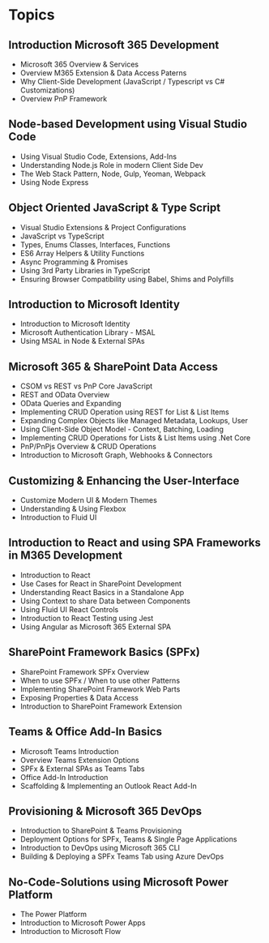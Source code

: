 # Topics

## Introduction Microsoft 365 Development

- Microsoft 365 Overview & Services
- Overview M365 Extension & Data Access Paterns
- Why Client-Side Development (JavaScript / Typescript vs C# Customizations)
- Overview PnP Framework

## Node-based Development using Visual Studio Code

- Using Visual Studio Code, Extensions, Add-Ins
- Understanding Node.js Role in modern Client Side Dev
- The Web Stack Pattern, Node, Gulp, Yeoman, Webpack
- Using Node Express

## Object Oriented JavaScript & Type Script

- Visual Studio Extensions & Project Configurations
- JavaScript vs TypeScript
- Types, Enums Classes, Interfaces, Functions
- ES6 Array Helpers & Utility Functions
- Async Programming & Promises
- Using 3rd Party Libraries in TypeScript
- Ensuring Browser Compatibility using Babel, Shims and Polyfills

## Introduction to Microsoft Identity

- Introduction to Microsoft Identity
- Microsoft Authentication Library - MSAL
- Using MSAL in Node & External SPAs

## Microsoft 365 & SharePoint Data Access

- CSOM vs REST vs PnP Core JavaScript
- REST and OData Overview
- OData Queries and Expanding
- Implementing CRUD Operation using REST for List & List Items
- Expanding Complex Objects like Managed Metadata, Lookups, User
- Using Client-Side Object Model - Context, Batching, Loading
- Implementing CRUD Operations for Lists & List Items using .Net Core
- PnP/PnPjs Overview & CRUD Operations
- Introduction to Microsoft Graph, Webhooks & Connectors

## Customizing & Enhancing the User-Interface

- Customize Modern UI & Modern Themes
- Understanding & Using Flexbox
- Introduction to Fluid UI

## Introduction to React and using SPA Frameworks in M365 Development

- Introduction to React
- Use Cases for React in SharePoint Development
- Understanding React Basics in a Standalone App
- Using Context to share Data between Components
- Using Fluid UI React Controls
- Introduction to React Testing using Jest
- Using Angular as Microsoft 365 External SPA

## SharePoint Framework Basics (SPFx)

- SharePoint Framework SPFx Overview
- When to use SPFx / When to use other Patterns
- Implementing SharePoint Framework Web Parts
- Exposing Properties & Data Access
- Introduction to SharePoint Framework Extension

## Teams & Office Add-In Basics

- Microsoft Teams Introduction
- Overview Teams Extension Options
- SPFx & External SPAs as Teams Tabs
- Office Add-In Introduction
- Scaffolding & Implementing an Outlook React Add-In

## Provisioning & Microsoft 365 DevOps

- Introduction to SharePoint & Teams Provisioning
- Deployment Options for SPFx, Teams & Single Page Applications
- Introduction to DevOps using Microsoft 365 CLI
- Building & Deploying a SPFx Teams Tab using Azure DevOps

## No-Code-Solutions using Microsoft Power Platform

- The Power Platform
- Introduction to Microsoft Power Apps
- Introduction to Microsoft Flow
